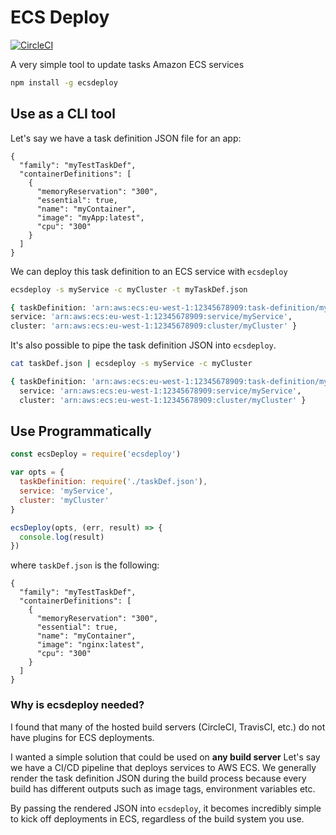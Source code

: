 # ECS Deploy

[![CircleCI](https://circleci.com/gh/darahayes/ecsdeploy.svg?style=svg)](https://circleci.com/gh/darahayes/ecsdeploy)

A very simple tool to update tasks Amazon ECS services

```bash
npm install -g ecsdeploy
```

## Use as a CLI tool

Let's say we have a task definition JSON file for an app:

```
{
  "family": "myTestTaskDef",
  "containerDefinitions": [
    {
      "memoryReservation": "300",
      "essential": true,
      "name": "myContainer",
      "image": "myApp:latest",
      "cpu": "300"
    }
  ]
}
```

We can deploy this task definition to an ECS service with `ecsdeploy`

```bash
ecsdeploy -s myService -c myCluster -t myTaskDef.json

{ taskDefinition: 'arn:aws:ecs:eu-west-1:12345678909:task-definition/myTestTaskDef:26',
service: 'arn:aws:ecs:eu-west-1:12345678909:service/myService',
cluster: 'arn:aws:ecs:eu-west-1:12345678909:cluster/myCluster' }
```

It's also possible to pipe the task definition JSON into `ecsdeploy`.

```bash
cat taskDef.json | ecsdeploy -s myService -c myCluster

{ taskDefinition: 'arn:aws:ecs:eu-west-1:12345678909:task-definition/myTestTaskDef:26',
  service: 'arn:aws:ecs:eu-west-1:12345678909:service/myService',
  cluster: 'arn:aws:ecs:eu-west-1:12345678909:cluster/myCluster' }
```

## Use Programmatically

```js
const ecsDeploy = require('ecsdeploy')

var opts = {
  taskDefinition: require('./taskDef.json'),
  service: 'myService',
  cluster: 'myCluster'
}

ecsDeploy(opts, (err, result) => {
  console.log(result)
})
```

where `taskDef.json` is the following:

```
{
  "family": "myTestTaskDef",
  "containerDefinitions": [
    {
      "memoryReservation": "300",
      "essential": true,
      "name": "myContainer",
      "image": "nginx:latest",
      "cpu": "300"
    }
  ]
}
```

### Why is ecsdeploy needed?

I found that many of the hosted build servers (CircleCI, TravisCI, etc.) do not have plugins for ECS deployments.

I wanted a simple solution that could be used on **any build server**  Let's say we have a CI/CD pipeline that deploys services to AWS ECS. We generally render the task definition JSON during the build process because every build has different outputs such as image tags, environment variables etc.

By passing the rendered JSON into `ecsdeploy`, it becomes incredibly simple to kick off deployments in ECS, regardless of the build system you use.

